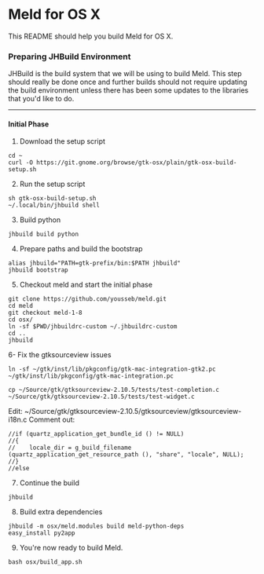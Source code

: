 # Meld for OS X #

This README should help you build Meld for OS X. 

### Preparing JHBuild Environment ###

JHBuild is the build system that we will be using to build Meld. This step should really be done once and further builds should not require updating the build environment unless there has been some updates to the libraries that you'd like to do.

---

#### Initial Phase ####

1. Download the setup script
```
cd ~
curl -O https://git.gnome.org/browse/gtk-osx/plain/gtk-osx-build-setup.sh
```

2. Run the setup script
```
sh gtk-osx-build-setup.sh
~/.local/bin/jhbuild shell
```

3. Build python
```
jhbuild build python
```

4. Prepare paths and build the bootstrap
```
alias jhbuild="PATH=gtk-prefix/bin:$PATH jhbuild"
jhbuild bootstrap
```

5. Checkout meld and start the initial phase
```
git clone https://github.com/yousseb/meld.git
cd meld
git checkout meld-1-8
cd osx/
ln -sf $PWD/jhbuildrc-custom ~/.jhbuildrc-custom
cd ..
jhbuild
```

6- Fix the gtksourceview issues
```
ln -sf ~/gtk/inst/lib/pkgconfig/gtk-mac-integration-gtk2.pc ~/gtk/inst/lib/pkgconfig/gtk-mac-integration.pc
```
```
cp ~/Source/gtk/gtksourceview-2.10.5/tests/test-completion.c  ~/Source/gtk/gtksourceview-2.10.5/tests/test-widget.c
```
Edit: ~/Source/gtk/gtksourceview-2.10.5/gtksourceview/gtksourceview-i18n.c
Comment out: 
```
//if (quartz_application_get_bundle_id () != NULL)
//{
//    locale_dir = g_build_filename (quartz_application_get_resource_path (), "share", "locale", NULL);
//}
//else
```

7. Continue the build
```
jhbuild
```

8. Build extra dependencies
```
jhbuild -m osx/meld.modules build meld-python-deps
easy_install py2app
```

9. You're now ready to build Meld. 
```
bash osx/build_app.sh
```

